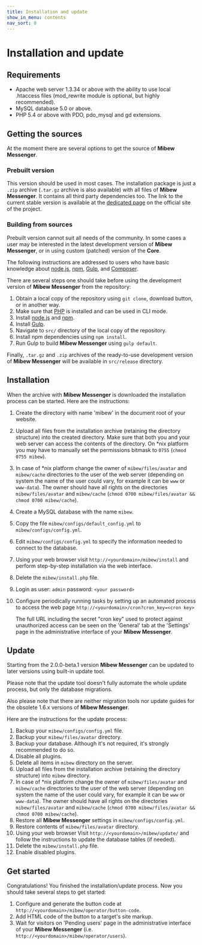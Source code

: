 ```yaml
---
title: Installation and update
show_in_menu: contents
nav_sort: 0
---
```


# Installation and update

## Requirements

 * Apache web server 1.3.34 or above with the ability to use local .htaccess
   files (mod_rewrite module is optional, but highly recommended).
 * MySQL database 5.0 or above.
 * PHP 5.4 or above with PDO, pdo_mysql and gd extensions.


## Getting the sources

At the moment there are several options to get the source of **Mibew
Messenger**.


### Prebuilt version

This version should be used in most cases. The installation package is just
a `.zip` archive (`.tar.gz` archive is also available) with all files of
**Mibew Messenger**. It contains all third party dependencies too. The link to
the current stable version is available at the
[dedicated page](https://mibew.org/download) on the official site of the
project.


### Building from sources

Prebuilt version cannot suit all needs of the community. In some cases a user
may be interested in the latest development version of **Mibew Messenger**, or
in using custom (patched) version of the **Core**.

The following instructions are addressed to users who have basic knowledge
about [node.js](http://nodejs.org/), [npm](https://www.npmjs.org/),
[Gulp](http://gulpjs.com/), and [Composer](https://getcomposer.org/).

There are several steps one should take before using the development version
of **Mibew Messenger** from the repository:

1. Obtain a local copy of the repository using `git clone`, download button,
   or in another way.
2. Make sure that [PHP](http://php.net/) is installed and can be used in CLI
   mode.
2. Install [node.js](http://nodejs.org/) and [npm](https://www.npmjs.org/).
3. Install [Gulp](http://gulpjs.com/).
5. Navigate to `src/` directory of the local copy of the repository.
6. Install npm dependencies using `npm install`.
7. Run Gulp to build **Mibew Messenger** using `gulp default`.

Finally, `.tar.gz` and `.zip` archives of the ready-to-use development version
of **Mibew Messenger** will be available in `src/release` directory.


## Installation

When the archive with **Mibew Messenger** is downloaded the installation
process can be started. Here are the instructions:

1. Create the directory with name 'mibew' in the document root of your
   website.
2. Upload all files from the installation archive (retaining the directory
   structure) into the created directory.
   Make sure that both you and your web server can access the contents of the
   directory. On \*nix platform you may have to manually set the permissions
   bitmask to `0755` (`chmod 0755 mibew`).
3. In case of \*nix platform change the owner of `mibew/files/avatar` and
   `mibew/cache` directories to the user of the web server (depending on
   system the name of the user could vary, for example it can be `www` or
   `www-data`).
   The owner should have all rights on the directories `mibew/files/avatar`
   and `mibew/cache`
   (`chmod 0700 mibew/files/avatar && chmod 0700 mibew/cache`).
4. Create a MySQL database with the name `mibew`.
5. Copy the file `mibew/configs/default_config.yml` to
   `mibew/configs/config.yml`.
6. Edit `mibew/configs/config.yml` to specify the information needed to
   connect to the database.
7. Using your web browser visit `http://<yourdomain>/mibew/install` and
   perform step-by-step installation via the web interface.
8. Delete the `mibew/install.php` file.
9. Login as
        user: `admin`
        password: `<your password>`
10. Configure periodically running tasks by setting up an automated
    process to access the web page
    `http://<yourdomain>/cron?cron_key=<cron key>`

    The full URL including the secret "cron key" used to protect against
    unauthorized access can be seen on the 'General' tab at the 'Settings'
    page in the administrative interface of your **Mibew Messenger**.


## Update

Starting from the 2.0.0-beta.1 version **Mibew Messenger** can be updated to
later versions using built-in update tool.

Please note that the update tool doesn't fully automate the whole update
process, but only the database migrations.

Also please note that there are neither migration tools nor update guides for
the obsolete 1.6.x versions of **Mibew Messenger**.

Here are the instructions for the update process:

1. Backup your `mibew/configs/config.yml` file.
2. Backup your `mibew/files/avatar` directory.
3. Backup your database. Although it's not required, it's strongly recommended
   to do so.
3. Disable all plugins.
4. Delete all items in `mibew` directory on the server.
5. Upload all files from the installation archive (retaining the directory
   structure) into `mibew` directory.
6. In case of \*nix platform change the owner of `mibew/files/avatar` and
  `mibew/cache` directories to the user of the web server (depending on system
  the name of the user could vary, for example it can be `www` or `www-data`).
  The owner should have all rights on the directories `mibew/files/avatar` and
  `mibew/cache`
  (`chmod 0700 mibew/files/avatar && chmod 0700 mibew/cache`).
7. Restore all **Mibew Messenger** settings in `mibew/configs/config.yml`.
8. Restore contents of `mibew/files/avatar` directory.
9. Using your web browser Visit `http://<yourdomain>/mibew/update/` and follow
   the instructions to update the database tables (if needed).
10. Delete the `mibew/install.php` file.
11. Enable disabled plugins.

## Get started

Congratulations! You finished the installation/update process. Now you should
take several steps to get started:
1. Configure and generate the button code at
   `http://<yourdomain>/mibew/operator/button-code`.
2. Add HTML code of the button to a target's site markup.
3. Wait for visitors on 'Pending users' page in the administrative interface
   of your **Mibew Messenger** (i.e. `http://<yourdomain>/mibew/operator/users`).
